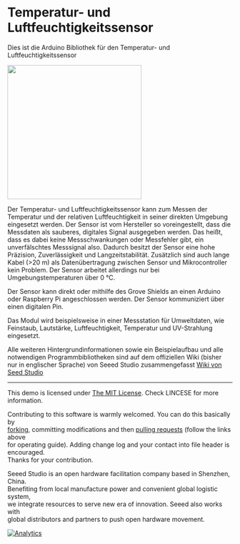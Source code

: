 Temperatur- und Luftfeuchtigkeitssensor
=====================================

Dies ist die Arduino Bibliothek für den Temperatur- und Luftfeuchtigkeitssensor

<img src=https://statics3.seeedstudio.com/images/101020011%201.jpg width=300>

Der Temperatur- und Luftfeuchtigkeitssensor kann zum Messen der Temperatur und der relativen Luftfeuchtigkeit in seiner direkten Umgebung eingesetzt werden. Der Sensor ist vom Hersteller so voreingestellt, dass die Messdaten als sauberes, digitales Signal ausgegeben werden. Das heißt, dass es dabei keine Messschwankungen oder Messfehler gibt, ein unverfälschtes Messsignal also. Dadurch besitzt der Sensor eine hohe Präzision, Zuverlässigkeit und Langzeitstabilität. Zusätzlich sind auch lange Kabel (>20 m) als Datenübertragung zwischen Sensor und Mikrocontroller kein Problem. Der Sensor arbeitet allerdings nur bei Umgebungstemperaturen über 0 °C.

Der Sensor kann direkt oder mithilfe des Grove Shields an einen Arduino oder Raspberry Pi angeschlossen werden. Der Sensor kommuniziert über einen digitalen Pin.

Das Modul wird beispielsweise in einer Messstation für Umweltdaten, wie Feinstaub, Lautstärke, Luftfeuchtigkeit, Temperatur und UV-Strahlung eingesetzt.

Alle weiteren Hintergrundinformationen sowie ein Beispielaufbau und alle notwendigen Programmbibliotheken sind auf dem offiziellen Wiki (bisher nur in englischer Sprache) von Seeed Studio zusammengefasst [Wiki von Seed Studio](http://wiki.seeedstudio.com/Grove-TemperatureAndHumidity_Sensor/) 

----

This demo is licensed under [The MIT License](http://opensource.org/licenses/mit-license.php). Check LINCESE for more information.<br>

Contributing to this software is warmly welcomed. You can do this basically by<br>
[forking](https://help.github.com/articles/fork-a-repo), committing modifications and then [pulling requests](https://help.github.com/articles/using-pull-requests) (follow the links above<br>
for operating guide). Adding change log and your contact into file header is encouraged.<br>
Thanks for your contribution.

Seeed Studio is an open hardware facilitation company based in Shenzhen, China. <br>
Benefiting from local manufacture power and convenient global logistic system, <br>
we integrate resources to serve new era of innovation. Seeed also works with <br>
global distributors and partners to push open hardware movement.<br>

[![Analytics](https://ga-beacon.appspot.com/UA-46589105-3/Grove_Temperature_And_Humidity_Sensor)](https://github.com/igrigorik/ga-beacon)
